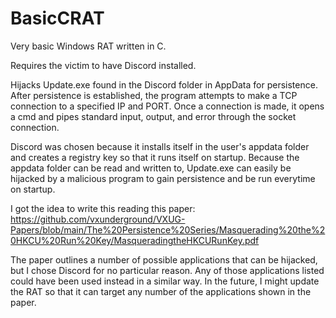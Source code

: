 # BasicCRAT
Very basic Windows RAT written in C.

Requires the victim to have Discord installed.

Hijacks Update.exe found in the Discord folder in AppData for persistence.
After persistence is established, the program attempts to make a TCP connection to a specified IP and PORT.
Once a connection is made, it opens a cmd and pipes standard input, output, and error through the socket connection.

Discord was chosen because it installs itself in the user's appdata folder and creates a registry key so that it runs itself on startup.
Because the appdata folder can be read and written to, Update.exe can easily be hijacked by a malicious program to gain persistence and be run everytime on startup.

I got the idea to write this reading this paper: 
https://github.com/vxunderground/VXUG-Papers/blob/main/The%20Persistence%20Series/Masquerading%20the%20HKCU%20Run%20Key/MasqueradingtheHKCURunKey.pdf

The paper outlines a number of possible applications that can be hijacked, but I chose Discord for no particular reason. Any of those applications listed could have been used instead in a similar way. In the future, I might update the RAT so that it can target any number of the applications shown in the paper.

